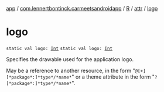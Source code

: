 [app](../../../index.md) / [com.lennertbontinck.carmeetsandroidapp](../../index.md) / [R](../index.md) / [attr](index.md) / [logo](./logo.md)

# logo

`static val logo: `[`Int`](https://kotlinlang.org/api/latest/jvm/stdlib/kotlin/-int/index.html)
`static val logo: `[`Int`](https://kotlinlang.org/api/latest/jvm/stdlib/kotlin/-int/index.html)

Specifies the drawable used for the application logo.

May be a reference to another resource, in the form "`@[+][*package*:]*type*/*name*`" or a theme attribute in the form "`?[*package*:]*type*/*name*`".

